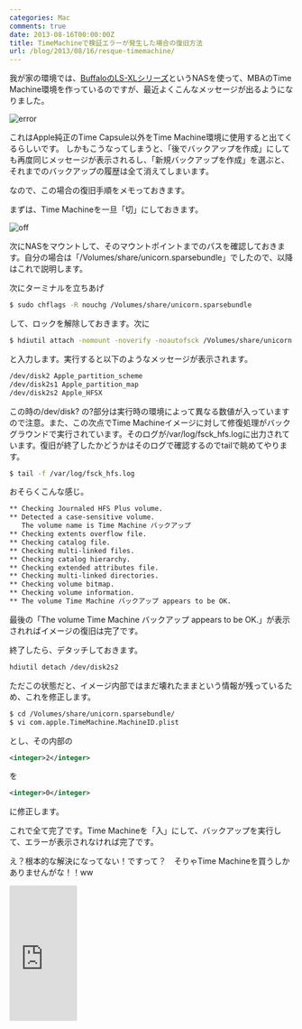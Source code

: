 ```yaml
---
categories: Mac
comments: true
date: 2013-08-16T00:00:00Z
title: TimeMachineで検証エラーが発生した場合の復旧方法
url: /blog/2013/08/16/resque-timemachine/
---
```


我が家の環境では、[BuffaloのLS-XLシリーズ](http://buffalo.jp/product/hdd/network/ls-xl/)というNASを使って、MBAのTime Machine環境を作っているのですが、最近よくこんなメッセージが出るようになりました。

![error](/images/20130816/tm_error.png)

これはApple純正のTime Capsule以外をTime Machine環境に使用すると出てくるらしいです。
しかもこうなってしまうと、「後でバックアップを作成」にしても再度同じメッセージが表示されるし、「新規バックアップを作成」を選ぶと、それまでのバックアップの履歴は全て消えてしまいます。

なので、この場合の復旧手順をメモっておきます。

まずは、Time Machineを一旦「切」にしておきます。

![off](/images/20130816/tm_off.png)

次にNASをマウントして、そのマウントポイントまでのパスを確認しておきます。自分の場合は「/Volumes/share/unicorn.sparsebundle」でしたので、以降はこれで説明します。

次にターミナルを立ちあげ

``` bash
$ sudo chflags -R nouchg /Volumes/share/unicorn.sparsebundle
```
して、ロックを解除しておきます。次に

``` bash
$ hdiutil attach -nomount -noverify -noautofsck /Volumes/share/unicorn.sparsebundle
```
と入力します。実行すると以下のようなメッセージが表示されます。

``` bash
/dev/disk2 Apple_partition_scheme
/dev/disk2s1 Apple_partition_map
/dev/disk2s2 Apple_HFSX
```
この時の/dev/disk? の?部分は実行時の環境によって異なる数値が入っていますので注意。また、この次点でTime Machineイメージに対して修復処理がバックグラウンドで実行されています。そのログが/var/log/fsck_hfs.logに出力されています。復旧が終了したかどうかはそのログで確認するのでtailで眺めてやります。

``` bash
$ tail -f /var/log/fsck_hfs.log
```

おそらくこんな感じ。

``` bash
** Checking Journaled HFS Plus volume.
** Detected a case-sensitive volume.
   The volume name is Time Machine バックアップ
** Checking extents overflow file.
** Checking catalog file.
** Checking multi-linked files.
** Checking catalog hierarchy.
** Checking extended attributes file.
** Checking multi-linked directories.
** Checking volume bitmap.
** Checking volume information.
** The volume Time Machine バックアップ appears to be OK.
```

最後の「The volume Time Machine バックアップ appears to be OK.」が表示されればイメージの復旧は完了です。

終了したら、デタッチしておきます。

``` bash
hdiutil detach /dev/disk2s2
```

ただこの状態だと、イメージ内部ではまだ壊れたままという情報が残っているため、これを修正します。

``` bash
$ cd /Volumes/share/unicorn.sparsebundle/
$ vi com.apple.TimeMachine.MachineID.plist
```

とし、その内部の

``` xml
<integer>2</integer>
```

を

``` xml
<integer>0</integer>
```

に修正します。

これで全て完了です。Time Machineを「入」にして、バックアップを実行して、エラーが表示されなければ完了です。

え？根本的な解決になってない！ですって？　そりゃTime Machineを買うしかありませんがな！！ww

<iframe src="http://rcm-fe.amazon-adsystem.com/e/cm?lt1=_blank&bc1=000000&IS2=1&bg1=FFFFFF&fc1=000000&lc1=0000FF&t=zephiransas-22&o=9&p=8&l=as4&m=amazon&f=ifr&ref=ss_til&asins=B00DCM3W26" style="width:120px;height:240px;" scrolling="no" marginwidth="0" marginheight="0" frameborder="0"></iframe>

